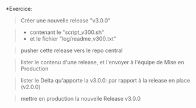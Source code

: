 *Exercice: 

> Créer une nouvelle release "v3.0.0"

> - contenant le "script_v300.sh"  
> - et le fichier "log/readme_v300.txt"

> pusher cette release vers le repo central

> lister le contenu d'une release, et l'envoyer à l'équipe de Mise en Production

> lister le Delta qu'apporte la v3.0.0: par rapport à la release en place (v2.0.0)

> mettre en production la nouvelle Release v3.0.0

